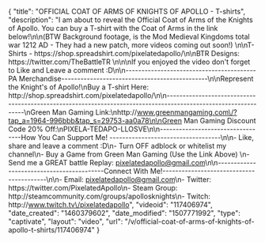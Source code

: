{
    "title": "OFFICIAL COAT OF ARMS OF KNIGHTS OF APOLLO - T-shirts",
    "description": "I am about to reveal the Official Coat of Arms of the Knights of Apollo.  You can buy a T-shirt with the Coat of Arms in the link below!\n\n(BTW Background footage, is the Mod Medieval Kingdoms total war 1212 AD - They had a new patch, more videos coming out soon!) \n\nT-Shirts - https:\/\/shop.spreadshirt.com\/pixelatedapollo\/\n\nBTR Designs: https:\/\/twitter.com\/TheBattleTR \n\n\nIf you enjoyed the video don't forget to Like and Leave a comment :D\n\n-----------------------------------------PA Merchandise----------------------------------------------\n\nRepresent the Knight's of Apollo!\nBuy a T-shirt Here: http:\/\/shop.spreadshirt.com\/pixelatedapollo\/\n\n---------------------------------------------------------------------------------------------------------------\nGreen Man Gaming Link:\nhttp:\/\/www.greenmangaming.com\/?tap_a=1964-996bbb&tap_s=29753-aa0a78\n\nGreen Man Gaming Discount Code 20% Off:\nPIXELA-TEDAPO-LLOSVE\n\n----------------------------------How You Can Support Me! -----------------------------------\n\n- Like, share and leave a comment :D\n- Turn OFF adblock or whitelist my channel\n- Buy a Game from Green Man Gaming (Use the Link Above) \n- Send me a GREAT battle Replay: pixelatedapollo@gmail.com\n\n------------------------------------------Connect With Me!-----------------------------------------\n\n- Email: pixelatedapollo@gmail.com\n- Twitter: https:\/\/twitter.com\/PixelatedApollo\n- Steam Group:  http:\/\/steamcommunity.com\/groups\/apollosknights\n- Twitch: http:\/\/www.twitch.tv\/pixelatedapollo",
    "videoid": "117406974",
    "date_created": "1460379602",
    "date_modified": "1507771992",
    "type": "captivate",
    "layout": "video",
    "url": "\/v\/official-coat-of-arms-of-knights-of-apollo-t-shirts\/117406974"
}